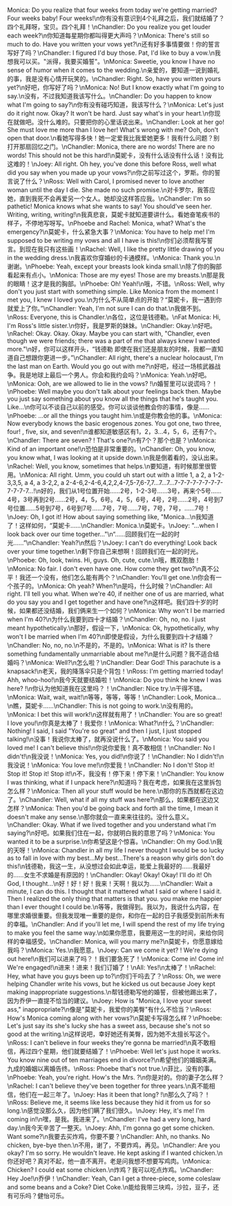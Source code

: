 Monica: Do you realize that four weeks from today we're getting married? Four weeks baby! Four weeks!\n你有没有意识到4个礼拜之后，我们就结婚了？四个礼拜呀，宝贝。四个礼拜！\nChandler: Do you realize you get louder each week?\n你知道每星期你都叫得更大声吗？\nMonica: There's still so much to do. Have you written your vows yet?\n还有好多事情要做！你的誓言写好了吗？\nChandler: I figured I'd buy those. Pat, I'd like to buy a vow.\n我想我可以买。"派得，我要买婚誓"。\nMonica: Sweetie, you know I have no sense of humor when it comes to the wedding.\n亲爱的，要知道一说到婚礼的事，我是没有心情开玩笑的。\nChandler: Right. So, have you written yours yet?\n好吧，你写好了吗？\nMonica: No! But I know exactly what I'm going to say.\n没有，不过我知道我该写什么。\nChandler: Do you happen to know what I'm going to say?\n你有没有碰巧知道，我该写什么？\nMonica: Let's just do it right now. Okay? It won't be hard. Just say what's in your heart.\n你现在就做吧。没什么难的。只要把你的心里话说出来。\nChandler: Look at her go! She must love me more than I love her! What's wrong with me? Ooh, don't open that door.\n看她写得多快！她一定爱我比我爱她更多！我有什么问题？别打开那扇回忆之门。\nChandler: Monica, there are no words! There are no words! This should not be this hard!\n莫妮卡，没有什么话没有什么话！没有比这难的！\nJoey: All right. Oh hey, you've done this before Ross, well what did you say when you made up your vows?\n你之前写过这个，罗斯。你的誓言说了什么？\nRoss: Well with Carol, I promised never to love another woman until the day I die. She made no such promise.\n对卡罗尔，我答应她，直到我死不会再爱另一个女人。她却没这样答应我。\nChandler: I'm so pathetic! Monica knows what she wants to say! You should've seen her. Writing, writing, writing!\n我真悲哀，莫妮卡就知道要讲什么。看她奋笔疾书的样子，不停地写呀写。\nPhoebe and Rachel: Monica, what? What's the emergency?\n莫妮卡，什么紧急大事？\nMonica: You have to help me! I'm supposed to be writing my vows and all I have is this!\n你们必须帮我写誓言。到现在我只有这些画！\nRachel: Well, I like the pretty little drawing of you in the wedding dress.\n我喜欢你穿婚纱的卡通模样。\nMonica: Thank you.\n谢谢。\nPhoebe: Yeah, except your breasts look kinda small.\n除了你的胸部看起来有点小。\nMonica: Those are my eyes! Those are my breasts.\n那是我的眼睛！这才是我的胸部。\nPhoebe: Oh! Yeah!\n哦，不错。\nRoss: Well, why don't you just start with something simple. Like Monica from the moment I met you, I knew I loved you.\n为什么不从简单点的开始？“莫妮卡，我一遇到你就爱上了你。”\nChandler: Yeah, I'm not sure I can do that.\n我做不到。\nRoss: Everyone, this is Chandler.\n各位，这位是钱德勒。\nFat Monica: Hi, I'm Ross's little sister.\n你好，我是罗斯的妹妹。\nChandler: Okay.\n好吧。\nRachel: Okay. Okay. Okay. Maybe you can start with, "Chandler, even though we were friends; there was a part of me that always knew I wanted more."\n好，你可以这样开头，“钱德勒 即使在我们还是朋友的时候，我都一直知道自己想跟你更进一步。”\nChandler: All right, there's a nuclear holocaust, I'm the last man on Earth. Would you go out with me?\n好吧，经过一场核武器战争。我是地球上最后一个男人。你会和我约会吗？\nMonica: Yeah.\n好吧。\nMonica: Ooh, are we allowed to lie in the vows? !\n婚誓里可以说谎吗？！\nPhoebe: Well maybe you don't talk about your feelings back then. Maybe you just say something about you know all the things that he's taught you. Like…\n你可以不谈自己以前的感受。你可以谈谈他教会你的事情，像是……\nPhoebe: …or all the things you taught him.\n或是你教会他的事。\nMonica: Now everybody knows the basic erogenous zones. You got one, two three, four! , five, six, and seven!\n谁都知道敏感区有1，2，3…4，5，6，还有7个。\nChandler: There are seven? ! That's one?\n有7个？那个也是？\nMonica: Kind of an important one!\n恐怕是非常重要的。\nChandler: Oh, you know, you know what, I was looking at it upside down.\n我是倒着看的，没认出来。\nRachel: Well, you know, sometimes that helps.\n要知道，有时候那里很管用。\nMonica: All right. Umm, you could uh start out with a little 1, a 2, a 1-2-3,3,5, a 4, a 3-2,2, a 2-4-6,2-4-6,4,2,2,4-7,5-7,6-7,7…7…7…7-7-7-7-7-7-7-7-7-7-7-7…!\n好的，我们从1号位置开始……2号，1-2-3号……3号，再来个5号……4号，3号再到2号……2号，4，5，6号。4，5，6号，4号，2号……2号，4号到7号位置……5号到7号，6号到7号……7号，7号……7号，7号，7号，……7号！\nJoey: Oh, I got it! How about saying something like, "Monica…\n我知道了！这样如何，“莫妮卡……\nChandler: Monica.\n莫妮卡。\nJoey: "…when I look back over our time together…"\n“……回顾我们在一起的时光……”\nChandler: Yeah?\n然后？\nJoey: I can't do everything! Look back over your time together.\n剩下你自己来想啊！回顾我们在一起的时光。\nPhoebe: Oh, look, twins. Hi, guys. Oh, cute, cute.\n哦，瞧双胞胎！\nMonica: No fair. I don't even have one. How come they get two?\n真不公平！我还一个没有，他们怎么能有两个？\nChandler: You'll get one.\n你会有一个孩子的。\nMonica: Oh yeah? When?\n是吗，什么时候？\nChandler: All right. I'll tell you what. When we're 40, if neither one of us are married, what do you say you and I get together and have one?\n这样吧。我们四十岁的时候，如果都还没结婚，我们俩来生一个如何？\nMonica: Why won't I be married when I'm 40?\n为什么我要到四十才结婚？\nChandler: Oh, no, no. I just meant hypothetically.\n那好，假设一下，\nMonica: Ok, hypothetically, why won't I be married when I'm 40?\n即使是假设，为什么我要到四十才结婚？\nChandler: No, no, no.\n不是的，不是的。\nMonica: What is it? Is there something fundamentally unmarriable about me?\n是什么问题？我不适合结婚吗？\nMonica: Well?\n怎么啦？\nChandler: Dear God! This parachute is a knapsack!\n老天，我的降落伞只是个背包！\nRoss: I'm getting married today! Ahh, whoo-hoo!\n我今天就要结婚啦！\nMonica: Do you think he knew I was here? !\n你认为他知道我在这里吗？！\nChandler: Nice try.\n干得不错。\nMonica: Wait, wait, wait!\n等等，等等，等等！\nChandler: Look, Monica…\n瞧，莫妮卡……\nChandler: This is not going to work.\n没有用的。\nMonica: I bet this will work!\n这样就有用了！\nChandler: You are so great! I love you!\n你真是太棒了！我爱你！\nMonica: What?\n什么？\nChandler: Nothing! I said, I said "You're so great" and then I just, I just stopped talking!\n没事！我说你太棒了，就再没说什么了。\nMonica: You said you loved me! I can't believe this!\n你说你爱我！真不敢相信！\nChandler: No I didn't!\n我没说！\nMonica: Yes, you did!\n你说了！\nChandler: No I didn't!\n我没说！\nMonica: You love me!\n你爱我！\nChandler: No I don't! Stop it! Stop it! Stop it! Stop it!\n不，我没有！停下来！停下来！\nChandler: You know I was thinking, what if I unpack here?\n知道吗？我在考虑，如果我在这里拆包怎么样？\nMonica: Then all your stuff would be here.\n那你的东西就都在这边了。\nChandler: Well, what if all my stuff was here?\n那么，如果都在这边又怎样？\nMonica: Then you'd be going back and forth all the time, I mean it doesn't make any sense.\n那你就会一直来来往往的。没什么意义。\nChandler: Okay. What if we lived together and you understand what I'm saying?\n好吧。如果我们住在一起，你就明白我的意思了吗？\nMonica: You wanted it to be a surprise.\n你希望这是个惊喜。\nChandler: Oh my God.\n我的天呀！\nMonica: Chandler in all my life I never thought I would be so lucky as to fall in love with my best...My best...There's a reason why girls don't do this!\n钱德勒，我这一生，从没想过会如此幸运，能爱上我最好的……我最好的……女生不求婚是有原因的！\nChandler: Okay! Okay! Okay! I'll do it! Oh God, I thought…\n好！好！好！我来！天啊！我以为……\nChandler: Wait a minute, I can do this. I thought that it mattered what I said or where I said it. Then I realized the only thing that matters is that you. you make me happier than I ever thought I could be.\n等等，我做得到。我以为，我说什么内容，在哪里求婚很重要。但我发现唯一重要的是你，和你在一起的日子我感受到前所未有的幸福。\nChandler: And if you'll let me, I will spend the rest of my life trying to make you feel the same way.\n如果你愿意，我要用这一生的时间，来给你同样的幸福感受。\nChandler: Monica, will you marry me?\n莫妮卡，你愿意嫁给我吗？\nMonica: Yes.\n我愿意。\nJoey: Can we come it yet? ! We're dying out here!\n我们可以进来了吗？！我们要急死了！\nMonica: Come in! Come in! We're engaged!\n进来！进来！我们订婚了！\nAll: Yes!\n太棒了！\nRachel: Hey, what have you guys been up to?\n你们干吗去了？\nRoss: Oh, we were helping Chandler write his vows, but he kicked us out because Joey kept making inappropriate suggestions.\n帮钱德勒写他的婚誓，但被他踢出来了，因为乔伊一直提不恰当的建议。\nJoey: How is "Monica, I love your sweet ass," inappropriate?\n像是"莫妮卡，我爱你的美臀"有什么不恰当？\nRoss: How's Monica coming along with her vows?\n莫妮卡写得怎么样？\nPhoebe: Let's just say its she's lucky she has a sweet ass, because she's not so good at the writing.\n这样说吧，幸好她还有美臀，因为她不太擅长写这个。\nRoss: I can't believe in four weeks they're gonna be married!\n真不敢相信，再过四个星期，他们就要结婚了！\nPhoebe: Well let's just hope it works. You know nine out of ten marriages end in divorce?\n希望他们的婚姻美满。九成的婚姻以离婚告终。\nRoss: Phoebe that's not true.\n菲比，没有的事。\nPhoebe: Yeah, you're right. How's the Mrs. ?\n你是对的。你的妻子怎么样？\nRachel: I can't believe they've been together for three years.\n真不能相信，他们在一起三年了。\nJoey: Has it been that long? !\n那么久了吗？！\nRoss: Believe me, it seems like less because they hid it from us for so long.\n感觉没那么久，因为他们瞒了我们很久。\nJoey: Hey, it's me! I'm coming in!\n嘿，是我。我进来了。\nChandler: I've had a very long, hard day.\n我今天辛苦了一整天。\nJoey: Ahh, I'm gonna go get some chicken. Want some?\n我要去买炸鸡，你要不要？\nChandler: Ahh, no thanks. No chicken, bye-bye then.\n不用，谢了，不要炸鸡，再见。\nChandler: Are you okay? I'm so sorry. He wouldn't leave. He kept asking if I wanted chicken.\n你还好吧？真对不起，他一直不离开。老是问我想不想要写鸡肉。\nMonica: Chicken? I could eat some chicken.\n炸鸡？我可以吃点炸鸡。\nChandler: Hey Joe!\n乔伊！\nChandler: Yeah, Can I get a three-piece, some coleslaw and some beans and a Coke? Diet Coke.\n能给我带三块鸡，沙拉，豆子，还有可乐吗？健怡可乐。
        